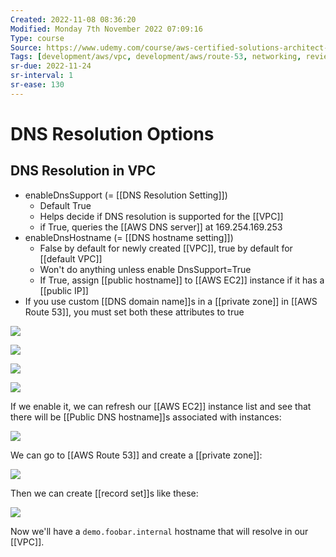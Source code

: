 ```yaml
---
Created: 2022-11-08 08:36:20
Modified: Monday 7th November 2022 07:09:16
Type: course
Source: https://www.udemy.com/course/aws-certified-solutions-architect-associate-saa-c01/?xref=E0Aed11STH4LPUQvCz0GJFABTmM=
Tags: [development/aws/vpc, development/aws/route-53, networking, review]
sr-due: 2022-11-24
sr-interval: 1
sr-ease: 130
---
```


# DNS Resolution Options

## DNS Resolution in VPC

- enableDnsSupport (= [[DNS Resolution Setting]])
    - Default True
    - Helps decide if DNS resolution is supported for the [[VPC]]
    - if True, queries the [[AWS DNS server]] at 169.254.169.253
- enableDnsHostname (= [[DNS hostname setting]])
    - False by default for newly created [[VPC]], true by default for [[default VPC]]
    - Won't do anything unless enable DnsSupport=True
    - If True, assign [[public hostname]] to [[AWS EC2]] instance if it has a [[public IP]]
- If you use custom [[DNS domain name]]s in a [[private zone]] in [[AWS Route 53]], you must set both these attributes to true

![](2020-01-01-17-08-45.png)

![](2020-01-01-17-08-56.png)

![](2020-01-01-17-09-17.png)

![](2020-01-01-17-09-28.png)

If we enable it, we can refresh our [[AWS EC2]] instance list and see that there will be [[Public DNS hostname]]s associated with instances:

![](2020-01-01-17-11-59.png)

We can go to [[AWS Route 53]] and create a [[private zone]]:

![](2020-01-01-17-12-41.png)

Then we can create [[record set]]s like these:

![](2020-01-01-17-13-43.png)

Now we'll have a `demo.foobar.internal` hostname that will resolve in our [[VPC]].

